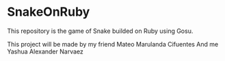 # SnakeOnRuby
This repository is the game of Snake builded on Ruby using Gosu.

This project will be made by my friend Mateo Marulanda Cifuentes 
And me Yashua Alexander Narvaez

